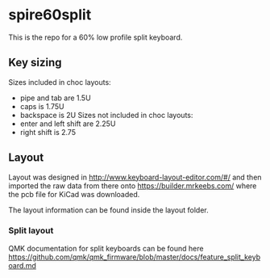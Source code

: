 # spire60split
This is the repo for a 60% low profile split keyboard.

## Key sizing
Sizes included in choc layouts:
* pipe and tab are 1.5U
* caps is 1.75U
* backspace is 2U
Sizes not included in choc layouts:
* enter and left shift are 2.25U
* right shift is 2.75

## Layout
Layout was designed in http://www.keyboard-layout-editor.com/#/ and then imported the raw data from there onto https://builder.mrkeebs.com/ where the pcb file for KiCad was downloaded.

The layout information can be found inside the layout folder.

### Split layout
QMK documentation for split keyboards can be found here https://github.com/qmk/qmk_firmware/blob/master/docs/feature_split_keyboard.md